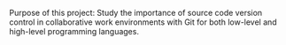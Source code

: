 Purpose of this project:
Study the importance of source code version control in collaborative work environments with
Git for both low-level and high-level programming languages.
